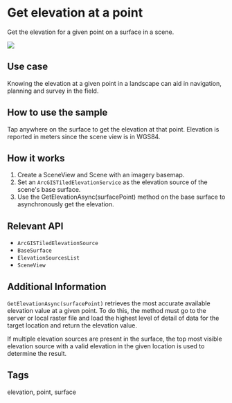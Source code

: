 # Get elevation at a point

Get the elevation for a given point on a surface in a scene. 

![](GetElevationAtAPoint.jpg)

## Use case

Knowing the elevation at a given point in a landscape can aid in navigation, planning and survey in the field.

## How to use the sample

Tap anywhere on the surface to get the elevation at that point. Elevation is reported in meters since the scene view is in WGS84.

## How it works

1. Create a SceneView and Scene with an imagery basemap.
2. Set an `ArcGISTiledElevationService` as the elevation source of the scene's base surface.
3. Use the GetElevationAsync(surfacePoint) method on the base surface to asynchronously get the elevation.

## Relevant API

* `ArcGISTiledElevationSource`
* `BaseSurface`
* `ElevationSourcesList`
* `SceneView`

## Additional Information

`GetElevationAsync(surfacePoint)` retrieves the most accurate available elevation value at a given point. To do this, the method must go to the server or local raster file and load the highest level of detail of data for the target location and return the elevation value.

If multiple elevation sources are present in the surface, the top most visible elevation source with a valid elevation in the given location is used to determine the result.

## Tags

elevation, point, surface
